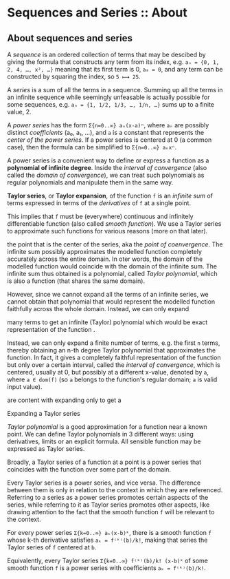 # Sequences and Series :: About

## About sequences and series

A *sequence* is an ordered collection of terms that may be descibed by giving the formula that constructs any term from its index, e.g. `aₙ = {0, 1, 2, 4, …, x², …}` meaning that its first term is 0, `a₀ = 0`, and any term can be constructed by squaring the index, so `5 ⟼ 25`.

A *series* is a sum of all the terms in a sequence. Summing up all the terms in an infinite sequence while seemingly unfeasable is actually possible for some sequences, e.g. `aₙ = {1, 1/2, 1/3, …, 1/n, …}` sums up to a finite value, 2.

A *power series* has the form `Σ{n=0..∞} aₙ(x-a)ⁿ`, where `aₙ` are possibly distinct *coefficients* (a₀, a₁, …), and `a` is a constant that represents the *center of the power series*. If a power series is centered at 0 (a common case), then the formula can be simplified to `Σ{n=0..∞} aₙxⁿ`.

A power series is a convenient way to define or express a function as a **polynomial of infinite degree**. Inside the *interval of convergence* (also called the *domain of convergence*), we can treat such polynomials as regular polynomials and manipulate them in the same way.


**Taylor series**, or **Taylor expansion**, of the function `f` is an *infinite sum* of terms expressed in terms of the *derivatives* of `f` at a single point.

This implies that `f` must be (everywhere) continuous and infinitely differentiable function (also called *smooth function*). We use a Taylor series to approximate such functions for various reasons (more on that later). 



the point that is the center of the series, aka the *point of coenvergence*. The infinite sum possibly approximates the modelled function completely accurately across the entire domain. In oter words, the domain of the modelled function would coincide with the domain of the infinite sum. The infinite sum thus obtained is a polynomial, called *Taylor polynomial*, which is also a function (that shares the same domain).

However, since we cannot expand all the terms of an infinite series, we cannot obtain that polynomial that would represent the modelled function faithfully across the whole domain. Instead, we can only expand 




many terms to get an infinite (Taylor) polynomial which would be exact representation of the function . 

Instead, we can only expand a finite number of terms, e.g. the first `n` terms, thereby obtaining an n-th degree Taylor polynomial that approximates the function. In fact, it gives a completely faithful representation of the function but only over a certain interval, called the *interval of convergence*, which is centered, usually at 0, but possibly at a different x-value, denoted by `a`, where `a ∈ dom(f)` (so `a` belongs to the function's regular domain; `a` is valid input value).



are content with expanding only  to get a 




Expanding a Taylor series 



*Taylor polynomial* is a good approximation for a function near a known point. We can define Taylor polynomials in 3 different ways: using derivatives, limits or an explicit formula. All sensible function may be expressed as Taylor series.

Broadly, a Taylor series of a function at a point is a power series that coincides with the function over some part of the domain. 

Every Taylor series is a power series, and vice versa. The difference between them is only in relation to the context in which they are referenced. Referring to a series as a power series promotes certain aspects of the series, while referring to it as Taylor series promotes other aspects, like drawing attention to the fact that the smooth function `f` will be relevant to the context.

For every power series `Σ{k=0..∞} aₖ(x-b)ᵏ`, there is a smooth function `f` whose k-th derivative satisfies `aₖ = f⁽ᵏ⁾(b)/k!`, making that series the Taylor series of `f` centered at `b`.

Equivalently, every Taylor series `Σ{k=0..∞} f⁽ᵏ⁾(b)/k! (x-b)ᵏ` of some smooth function `f` is a power series with coefficients `aₖ = f⁽ᵏ⁾(b)/k!`.
